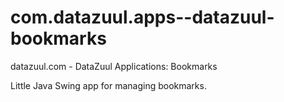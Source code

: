 # com.datazuul.apps--datazuul-bookmarks
datazuul.com - DataZuul Applications: Bookmarks

Little Java Swing app for managing bookmarks.
